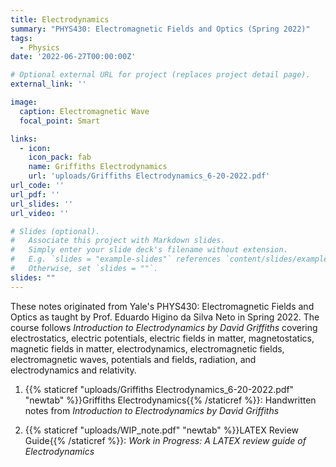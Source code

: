 ```yaml
---
title: Electrodynamics
summary: "PHYS430: Electromagnetic Fields and Optics (Spring 2022)"
tags:
  - Physics
date: '2022-06-27T00:00:00Z'

# Optional external URL for project (replaces project detail page).
external_link: ''

image:
  caption: Electromagnetic Wave
  focal_point: Smart

links:
  - icon: 
    icon_pack: fab
    name: Griffiths Electrodynamics
    url: 'uploads/Griffiths Electrodynamics_6-20-2022.pdf'
url_code: ''
url_pdf: ''
url_slides: ''
url_video: ''

# Slides (optional).
#   Associate this project with Markdown slides.
#   Simply enter your slide deck's filename without extension.
#   E.g. `slides = "example-slides"` references `content/slides/example-slides.md`.
#   Otherwise, set `slides = ""`.
slides: ""
---
```


These notes originated from Yale's PHYS430: Electromagnetic Fields and Optics as taught by Prof. Eduardo Higino da Silva Neto in Spring 2022. The course follows *Introduction to Electrodynamics by David Griffiths* covering electrostatics, electric potentials, electric fields in matter, magnetostatics, magnetic fields in matter, electrodynamics, electromagnetic fields, electromagnetic waves, potentials and fields, radiation, and electrodynamics and relativity. 

1. {{% staticref "uploads/Griffiths Electrodynamics_6-20-2022.pdf" "newtab" %}}Griffiths Electrodynamics{{% /staticref %}}: Handwritten notes from *Introduction to Electrodynamics by David Griffiths*

2. {{% staticref "uploads/WIP_note.pdf" "newtab" %}}LATEX Review Guide{{% /staticref %}}: *Work in Progress: A LATEX review guide of Electrodynamics* 

